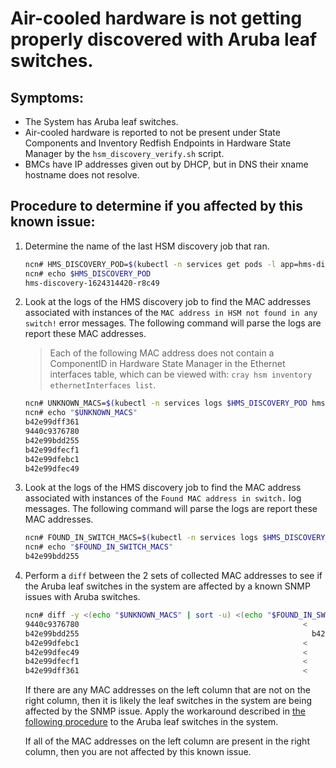 # Air-cooled hardware is not getting properly discovered with Aruba leaf switches.

## Symptoms:
   - The System has Aruba leaf switches.
   - Air-cooled hardware is reported to not be present under State Components and Inventory Redfish Endpoints in Hardware State Manager by the `hsm_discovery_verify.sh` script.
   - BMCs have IP addresses given out by DHCP, but in DNS their xname hostname does not resolve.

## Procedure to determine if you affected by this known issue:

1. Determine the name of the last HSM discovery job that ran.
   ```bash
   ncn# HMS_DISCOVERY_POD=$(kubectl -n services get pods -l app=hms-discovery | tail -n 1 | awk '{ print $1 }')
   ncn# echo $HMS_DISCOVERY_POD
   hms-discovery-1624314420-r8c49
   ```

1. Look at the logs of the HMS discovery job to find the MAC addresses associated with instances of the `MAC address in HSM not found in any switch!` error messages. The following command will parse the logs are report these MAC addresses.
   > Each of the following MAC address does not contain a ComponentID in Hardware State Manager in the Ethernet interfaces table, which can be viewed with: `cray hsm inventory ethernetInterfaces list`.
   ```bash
   ncn# UNKNOWN_MACS=$(kubectl -n services logs $HMS_DISCOVERY_POD hms-discovery | jq 'select(.msg == "MAC address in HSM not found in any switch!").unknownComponent.ID' -r -c)
   ncn# echo "$UNKNOWN_MACS"
   b42e99dff361
   9440c9376780
   b42e99bdd255
   b42e99dfecf1
   b42e99dfebc1
   b42e99dfec49
   ```

1. Look at the logs of the HMS discovery job to find the MAC address associated with instances of the `Found MAC address in switch.` log messages. The following command will parse the logs are report these MAC addresses.
   ```bash
   ncn# FOUND_IN_SWITCH_MACS=$(kubectl -n services logs $HMS_DISCOVERY_POD hms-discovery | jq 'select(.msg == "Found MAC address in switch.").macWithoutPunctuation' -r)
   ncn# echo "$FOUND_IN_SWITCH_MACS"
   b42e99bdd255
   ```

1. Perform a `diff` between the 2 sets of collected MAC addresses to see if the Aruba leaf switches in the system are affected by a known SNMP issues with Aruba switches.
   ```bash
   ncn# diff -y <(echo "$UNKNOWN_MACS" | sort -u) <(echo "$FOUND_IN_SWITCH_MACS" | sort -u)
   9440c9376780                                                  <
   b42e99bdd255                                                    b42e99bdd255
   b42e99dfebc1                                                  <
   b42e99dfec49                                                  <
   b42e99dfecf1                                                  <
   b42e99dff361                                                  <
   ```

   If there are any MAC addresses on the left column that are not on the right column, then it is likely the leaf switches in the system are being affected by the SNMP issue. Apply the workaround described in [the following procedure](../../install/aruba_snmp_known_issue_10_06_0010.md) to the Aruba leaf switches in the system.

   If all of the MAC addresses on the left column are present in the right column, then you are not affected by this known issue.